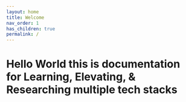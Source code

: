 ```yaml
---
layout: home
title: Welcome
nav_order: 1
has_children: true
permalink: /
---
```


# Hello World this is documentation for Learning, Elevating, & Researching multiple tech stacks
